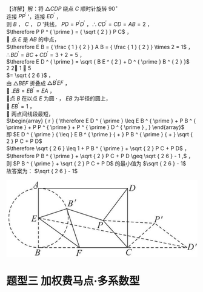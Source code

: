 【详解】解：将 $\triangle C D P$ 绕点 $C$ 顺时针旋转 $9 0 ^ { \circ }$   
连接 $P P ^ { \prime }$ '，连接 $E D ^ { \prime }$ ，  
则 $B$ ， $C$ ， $D$ '共线， $P D = P ^ { \prime } D ^ { \prime }$ ，$\therefore C D ^ { \prime } = C D = A B = 2$ ，  
$\therefore P P ^ { \prime } = { \sqrt { 2 } } P C$ ，  
 点 $E$ 是 $A B$ 的中点，  
$\therefore E B = { \frac { 1 } { 2 } } A B = { \frac { 1 } { 2 } } \times 2 = 1$ ，  
$\therefore B D ^ { \prime } = B C + C D ^ { \prime } = 3 + 2 = 5$ ，  
$\therefore E D ^ { \prime } = \sqrt { B E ^ { 2 } + D ^ { \prime } B ^ { 2 } }$   
2 2 1  5  
$= \sqrt { 2 6 }$ ，  
由 $\triangle B E F$ 折叠成 $\triangle B ^ { \prime } E F$ ，  
 $. E B = E B ^ { \prime } = E A$ ，  
点 $B$ 在以点 $E$ 为圆 $\cdot$ ， $E B$ 为半径的圆上，  
 $E B ^ { \prime } = 1$ ，  
 两点间线段最短，  
$\begin{array} { r } { \therefore E D ^ { \prime } \leq E B ^ { \prime } + P B ^ { \prime } + P P ^ { \prime } + P ^ { \prime } D ^ { \prime } , } \end{array}$   
即 $E D ^ { \prime } { \leq } E B ^ { \prime } { + } P B ^ { \prime } { + } \sqrt { 2 } P C + P D$   
$\therefore \sqrt { 2 6 } \leq 1 + P B ^ { \prime } + \sqrt { 2 } P C + P D$ ，  
$\therefore P B ^ { \prime } + \sqrt { 2 } P C + P D \geq \sqrt { 2 6 } - 1 ,$ ，  
则 $P B ^ { \prime } + \sqrt { 2 } P C + P D$ 的最小值为 $\sqrt { 2 6 } - 1$   
故答案为： $\sqrt { 2 6 } - 1$

![](<../../qs_image_DB/专题2-2_费马点与加权费马点详细总结（解析版）/d238de593bc0103927c115e9ec2e555146e4ac4d47f2b50c2d973836ec5688e2.jpg>)

# 题型三 加权费马点·多系数型
